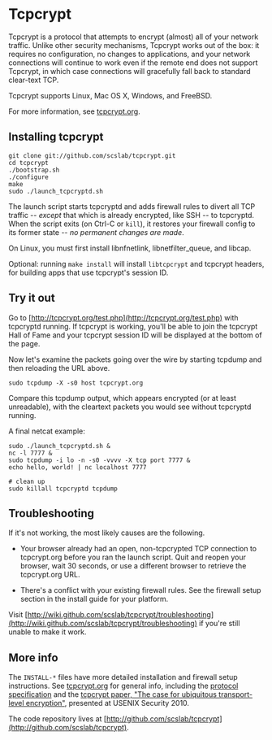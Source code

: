 Tcpcrypt
========

Tcpcrypt is a protocol that attempts to encrypt (almost) all of your network
traffic. Unlike other security mechanisms, Tcpcrypt works out of the box: it
requires no configuration, no changes to applications, and your network
connections will continue to work even if the remote end does not support
Tcpcrypt, in which case connections will gracefully fall back to standard
clear-text TCP.

Tcpcrypt supports Linux, Mac OS X, Windows, and FreeBSD.

For more information, see [tcpcrypt.org](http://tcpcrypt.org).

Installing tcpcrypt
-------------------

    git clone git://github.com/scslab/tcpcrypt.git
    cd tcpcrypt
    ./bootstrap.sh
    ./configure
    make
    sudo ./launch_tcpcryptd.sh

The launch script starts tcpcryptd and adds firewall rules to divert all TCP
traffic -- *except* that which is already encrypted, like SSH -- to tcpcryptd.
When the script exits (on Ctrl-C or `kill`), it restores your firewall config
to its former state -- *no permanent changes are made*.

On Linux, you must first install libnfnetlink, libnetfilter_queue, and libcap.

Optional: running `make install` will install `libtcpcrypt` and tcpcrypt
headers, for building apps that use tcpcrypt's session ID.

Try it out
---------- 

Go to [http://tcpcrypt.org/test.php](http://tcpcrypt.org/test.php) with
tcpcryptd running. If tcpcrypt is working, you'll be able to join the
tcpcrypt Hall of Fame and your tcpcrypt session ID will be displayed at the
bottom of the page.

Now let's examine the packets going over the wire by starting tcpdump and then
reloading the URL above.

    sudo tcpdump -X -s0 host tcpcrypt.org

Compare this tcpdump output, which appears encrypted (or at least unreadable),
with the cleartext packets you would see without tcpcryptd running.

A final netcat example:

    sudo ./launch_tcpcryptd.sh & 
    nc -l 7777 &
    sudo tcpdump -i lo -n -s0 -vvvv -X tcp port 7777 &
    echo hello, world! | nc localhost 7777
    
    # clean up
    sudo killall tcpcryptd tcpdump


Troubleshooting
---------------

If it's not working, the most likely causes are the following.

   * Your browser already had an open, non-tcpcrypted TCP connection to
     tcpcrypt.org before you ran the launch script. Quit and reopen your
     browser, wait 30 seconds, or use a different browser to retrieve the
     tcpcrypt.org URL.

   * There's a conflict with your existing firewall rules. See the
     firewall setup section in the install guide for your platform.

Visit [http://wiki.github.com/scslab/tcpcrypt/troubleshooting](http://wiki.github.com/scslab/tcpcrypt/troubleshooting) if you're still
unable to make it work.


More info
---------

The `INSTALL-*` files have more detailed installation and firewall setup instructions. See [tcpcrypt.org](http://tcpcrypt.org) for general info, including the [protocol specification](http://tcpcrypt.org/docs.php) and the [tcpcrypt paper, "The case for ubiquitous transport-level encryption"](http://tcpcrypt.org/tcpcrypt.pdf), presented at USENIX Security 2010.

The code repository lives at [http://github.com/scslab/tcpcrypt](http://github.com/scslab/tcpcrypt).
